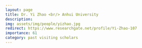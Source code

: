 ```yaml
---
layout: page
title: Dr. Yi Zhao <br/> Anhui University
description:
img: assets/img/people/yizhao.jpg
redirect: https://www.researchgate.net/profile/Yi-Zhao-107
importance: 61
category: past visiting scholars
---
```


